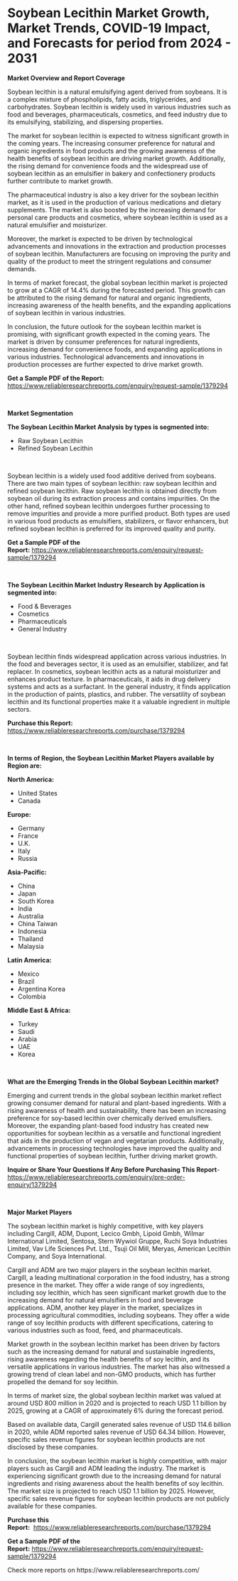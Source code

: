 <p><h1>Soybean Lecithin Market Growth, Market Trends, COVID-19 Impact, and Forecasts for period from 2024 - 2031</h1></p><p><strong>Market Overview and Report Coverage</strong></p>
<p><p>Soybean lecithin is a natural emulsifying agent derived from soybeans. It is a complex mixture of phospholipids, fatty acids, triglycerides, and carbohydrates. Soybean lecithin is widely used in various industries such as food and beverages, pharmaceuticals, cosmetics, and feed industry due to its emulsifying, stabilizing, and dispersing properties.</p><p>The market for soybean lecithin is expected to witness significant growth in the coming years. The increasing consumer preference for natural and organic ingredients in food products and the growing awareness of the health benefits of soybean lecithin are driving market growth. Additionally, the rising demand for convenience foods and the widespread use of soybean lecithin as an emulsifier in bakery and confectionery products further contribute to market growth.</p><p>The pharmaceutical industry is also a key driver for the soybean lecithin market, as it is used in the production of various medications and dietary supplements. The market is also boosted by the increasing demand for personal care products and cosmetics, where soybean lecithin is used as a natural emulsifier and moisturizer.</p><p>Moreover, the market is expected to be driven by technological advancements and innovations in the extraction and production processes of soybean lecithin. Manufacturers are focusing on improving the purity and quality of the product to meet the stringent regulations and consumer demands.</p><p>In terms of market forecast, the global soybean lecithin market is projected to grow at a CAGR of 14.4% during the forecasted period. This growth can be attributed to the rising demand for natural and organic ingredients, increasing awareness of the health benefits, and the expanding applications of soybean lecithin in various industries.</p><p>In conclusion, the future outlook for the soybean lecithin market is promising, with significant growth expected in the coming years. The market is driven by consumer preferences for natural ingredients, increasing demand for convenience foods, and expanding applications in various industries. Technological advancements and innovations in production processes are further expected to drive market growth.</p></p>
<p><strong>Get a Sample PDF of the Report:</strong> <a href="https://www.reliableresearchreports.com/enquiry/request-sample/1379294">https://www.reliableresearchreports.com/enquiry/request-sample/1379294</a></p>
<p>&nbsp;</p>
<p><strong>Market Segmentation</strong></p>
<p><strong>The Soybean Lecithin Market Analysis by types is segmented into:</strong></p>
<p><ul><li>Raw Soybean Lecithin</li><li>Refined Soybean Lecithin</li></ul></p>
<p>&nbsp;</p>
<p><p>Soybean lecithin is a widely used food additive derived from soybeans. There are two main types of soybean lecithin: raw soybean lecithin and refined soybean lecithin. Raw soybean lecithin is obtained directly from soybean oil during its extraction process and contains impurities. On the other hand, refined soybean lecithin undergoes further processing to remove impurities and provide a more purified product. Both types are used in various food products as emulsifiers, stabilizers, or flavor enhancers, but refined soybean lecithin is preferred for its improved quality and purity.</p></p>
<p><strong>Get a Sample PDF of the Report:</strong>&nbsp;<a href="https://www.reliableresearchreports.com/enquiry/request-sample/1379294">https://www.reliableresearchreports.com/enquiry/request-sample/1379294</a></p>
<p>&nbsp;</p>
<p><strong>The Soybean Lecithin Market Industry Research by Application is segmented into:</strong></p>
<p><ul><li>Food & Beverages</li><li>Cosmetics</li><li>Pharmaceuticals</li><li>General Industry</li></ul></p>
<p>&nbsp;</p>
<p><p>Soybean lecithin finds widespread application across various industries. In the food and beverages sector, it is used as an emulsifier, stabilizer, and fat replacer. In cosmetics, soybean lecithin acts as a natural moisturizer and enhances product texture. In pharmaceuticals, it aids in drug delivery systems and acts as a surfactant. In the general industry, it finds application in the production of paints, plastics, and rubber. The versatility of soybean lecithin and its functional properties make it a valuable ingredient in multiple sectors.</p></p>
<p><strong>Purchase this Report:</strong>&nbsp; <a href="https://www.reliableresearchreports.com/purchase/1379294">https://www.reliableresearchreports.com/purchase/1379294</a></p>
<p>&nbsp;</p>
<p><strong>In terms of Region, the Soybean Lecithin Market Players available by Region are:</strong></p>
<p>
    <p> <strong> North America: </strong>
        <ul>
            <li>United States</li>
            <li>Canada</li>
        </ul>
        </p> 
    <p> <strong> Europe: </strong>
        <ul>
            <li>Germany</li>
            <li>France</li>
            <li>U.K.</li>
            <li>Italy</li>
            <li>Russia</li>
        </ul>
        </p> 
    <p> <strong> Asia-Pacific: </strong>
        <ul>
            <li>China</li>
            <li>Japan</li>
            <li>South Korea</li>
            <li>India</li>
            <li>Australia</li>
            <li>China Taiwan</li>
            <li>Indonesia</li>
            <li>Thailand</li>
            <li>Malaysia</li>
        </ul>
        </p> 
    <p> <strong> Latin America: </strong>
        <ul>
            <li>Mexico</li>
            <li>Brazil</li>
            <li>Argentina Korea</li>
            <li>Colombia</li>
        </ul>
        </p> 
    <p> <strong> Middle East & Africa: </strong>
        <ul>
            <li>Turkey</li>
            <li>Saudi</li>
            <li>Arabia</li>
            <li>UAE</li>
            <li>Korea</li>
        </ul>
    </p>
    </p>
<p>&nbsp;</p>
<p><strong>What are the Emerging Trends in the Global Soybean Lecithin market?</strong></p>
<p><p>Emerging and current trends in the global soybean lecithin market reflect growing consumer demand for natural and plant-based ingredients. With a rising awareness of health and sustainability, there has been an increasing preference for soy-based lecithin over chemically derived emulsifiers. Moreover, the expanding plant-based food industry has created new opportunities for soybean lecithin as a versatile and functional ingredient that aids in the production of vegan and vegetarian products. Additionally, advancements in processing technologies have improved the quality and functional properties of soybean lecithin, further driving market growth.</p></p>
<p><strong>Inquire or Share Your Questions If Any Before Purchasing This Report</strong>- <a href="https://www.reliableresearchreports.com/enquiry/pre-order-enquiry/1379294">https://www.reliableresearchreports.com/enquiry/pre-order-enquiry/1379294</a></p>
<p>&nbsp;</p>
<p><strong>Major Market Players</strong></p>
<p><p>The soybean lecithin market is highly competitive, with key players including Cargill, ADM, Dupont, Lecico Gmbh, Lipoid Gmbh, Wilmar International Limited, Sentosa, Stern Wywiol Gruppe, Ruchi Soya Industries Limited, Vav Life Sciences Pvt. Ltd., Tsuji Oil Mill, Meryas, American Lecithin Company, and Soya International.</p><p>Cargill and ADM are two major players in the soybean lecithin market. Cargill, a leading multinational corporation in the food industry, has a strong presence in the market. They offer a wide range of soy ingredients, including soy lecithin, which has seen significant market growth due to the increasing demand for natural emulsifiers in food and beverage applications. ADM, another key player in the market, specializes in processing agricultural commodities, including soybeans. They offer a wide range of soy lecithin products with different specifications, catering to various industries such as food, feed, and pharmaceuticals.</p><p>Market growth in the soybean lecithin market has been driven by factors such as the increasing demand for natural and sustainable ingredients, rising awareness regarding the health benefits of soy lecithin, and its versatile applications in various industries. The market has also witnessed a growing trend of clean label and non-GMO products, which has further propelled the demand for soy lecithin.</p><p>In terms of market size, the global soybean lecithin market was valued at around USD 800 million in 2020 and is projected to reach USD 1.1 billion by 2025, growing at a CAGR of approximately 6% during the forecast period.</p><p>Based on available data, Cargill generated sales revenue of USD 114.6 billion in 2020, while ADM reported sales revenue of USD 64.34 billion. However, specific sales revenue figures for soybean lecithin products are not disclosed by these companies.</p><p>In conclusion, the soybean lecithin market is highly competitive, with major players such as Cargill and ADM leading the industry. The market is experiencing significant growth due to the increasing demand for natural ingredients and rising awareness about the health benefits of soy lecithin. The market size is projected to reach USD 1.1 billion by 2025. However, specific sales revenue figures for soybean lecithin products are not publicly available for these companies.</p></p>
<p><strong>Purchase this Report:</strong>&nbsp;&nbsp;<a href="https://www.reliableresearchreports.com/purchase/1379294">https://www.reliableresearchreports.com/purchase/1379294</a></p>
<p></p>
<p><strong>Get a Sample PDF of the Report:</strong>&nbsp;<a href="https://www.reliableresearchreports.com/enquiry/request-sample/1379294">https://www.reliableresearchreports.com/enquiry/request-sample/1379294</a></p>
<p>Check more reports on https://www.reliableresearchreports.com/</p>